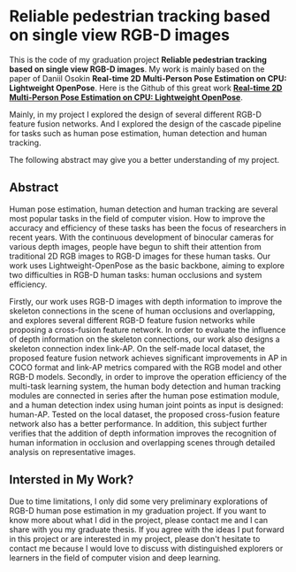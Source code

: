 # Reliable pedestrian tracking based on single view RGB-D images
This is the code of my graduation project **Reliable pedestrian tracking based on single view RGB-D images**. My work is mainly based on the paper of Daniil Osokin **Real-time 2D Multi-Person Pose Estimation on CPU: Lightweight OpenPose**. Here is the Github of this great work [**Real-time 2D Multi-Person Pose Estimation on CPU: Lightweight OpenPose**](https://github.com/Daniil-Osokin/lightweight-human-pose-estimation.pytorch).

Mainly, in my project I explored the design of several different RGB-D feature fusion networks. And I explored the design of the cascade pipeline for tasks such as human pose estimation, human detection and human tracking.

The following abstract may give you a better understanding of my project.

## Abstract

Human pose estimation, human detection and human tracking are several most popular tasks in the field of computer vision. How to improve the accuracy and efficiency of these tasks has been the focus of researchers in recent years. With the continuous development of binocular cameras for various depth images, people have begun to shift their attention from traditional 2D RGB images to RGB-D images for these human tasks. Our work uses Lightweight-OpenPose as the basic backbone, aiming to explore two difficulties in RGB-D human tasks: human occlusions and system efficiency. 

Firstly, our work uses RGB-D images with depth information to improve the skeleton connections in the scene of human occlusions and overlapping, and explores several different RGB-D feature fusion networks while proposing a cross-fusion feature network. In order to evaluate the influence of depth information on the skeleton connections, our work also designs a skeleton connection index link-AP. On the self-made local dataset,
the proposed feature fusion network achieves significant improvements in AP in COCO format and link-AP metrics compared with the RGB model and other RGB-D models. Secondly, in order to improve the operation efficiency of the multi-task learning system, the human body detection and human tracking modules are connected in series after the human pose estimation module, and a human detection index using human joint points as input is designed: human-AP. Tested on the local dataset, the proposed cross-fusion feature network also has a better performance. In addition, this subject further verifies that the addition of depth information improves the recognition of human information in occlusion and overlapping scenes through detailed analysis on representative images.

## Intersted in My Work?

Due to time limitations, I only did some very preliminary explorations of RGB-D human pose estimation in my graduation project. If you want to know more about what I did in the project, please contact me and I can share with you my graduate thesis. If you agree with the ideas I put forward in this project or are interested in my project, please don't hesitate to contact me because I would love to discuss with distinguished explorers or learners in the field of computer vision and deep learning.
